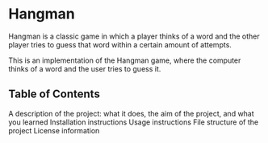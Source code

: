 # Hangman
Hangman is a classic game in which a player thinks of a word and the other player tries to guess that word within a certain amount of attempts.

This is an implementation of the Hangman game, where the computer thinks of a word and the user tries to guess it. 

## Table of Contents

A description of the project: what it does, the aim of the project, and what you learned
Installation instructions
Usage instructions
File structure of the project
License information




